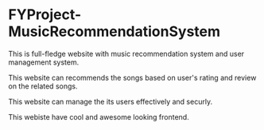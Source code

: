 # FYProject-MusicRecommendationSystem

This is full-fledge website with music recommendation system and user management system. 

This website can recommends the songs based on user's rating and review on the related songs. 

This website can manage the its users effectively and securly. 

This webiste have cool and awesome looking frontend. 
